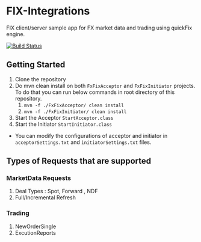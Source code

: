 # FIX-Integrations
FIX client/server sample app for FX market data and trading using quickFix engine.

[![Build Status](https://travis-ci.com/Pirimid/fix-integrations.svg?branch=master)](https://travis-ci.com/Pirimid/fix-integrations)

## Getting Started

1. Clone the repository
2. Do mvn clean install on both `FxFixAcceptor` and `FxFixInitiator` projects. To do that you can run below commands in root directory of this repository. 
   1. `mvn -f ./FxFixAcceptor/ clean install`
   2. `mvn -f ./FxFixInitiator/ clean install`
3. Start the Acceptor `StartAcceptor.class`
4. Start the Initiator `StartInitiator.class`

- You can modify the configurations of acceptor and initiator in `acceptorSettings.txt` and `initiatorSettings.txt` files.


## Types of Requests that are supported

### MarketData Requests
1. Deal Types : Spot, Forward , NDF
2. Full/Incremental Refresh

### Trading
1. NewOrderSingle
2. ExcutionReports
